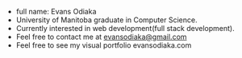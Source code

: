- full name: Evans Odiaka
- University of Manitoba graduate in Computer Science. 
- Currently interested in web development(full stack development).   
- Feel free to contact me at evansodiaka@gmail.com
- Feel free to see my visual portfolio evansodiaka.com

<!---
Evantech/Evantech is a ✨ special ✨ repository because its `README.md` (this file) appears on your GitHub profile.
You can click the Preview link to take a look at your changes.
--->
